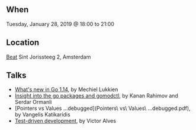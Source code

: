 When
----
Tuesday, January 28, 2019 @ 18:00 to 21:00

Location
--------
[Beat](https://thebeat.co/)
Sint Jorissteeg 2, Amsterdam

Talks
-----

* [What's new in Go 1.14](go114-slides/go114.slide), by Mechiel Lukkien
* [Insight into the go packages and gomodctl](gomodctl.pdf), by Kanan Rahimov and Serdar Ormanli
* [Pointers vs Values ...debugged](Pointers\ vs\ Values\ ...debugged.pdf), by Vangelis Katikaridis
* [Test-driven development](the_habit_of_tdd.pdf), by Victor Alves

